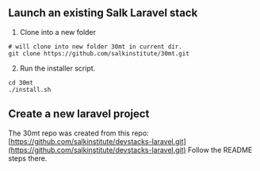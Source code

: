 ## Launch an existing Salk Laravel stack
1. Clone into a new folder
```
# will clone into new folder 30mt in current dir.
git clone https://github.com/salkinstitute/30mt.git
```
2. Run the installer script.
```
cd 30mt
./install.sh
```
## Create a new laravel project

The 30mt repo was created from this repo: [https://github.com/salkinstitute/devstacks-laravel.git](https://github.com/salkinstitute/devstacks-laravel.git)
Follow the README steps there.

